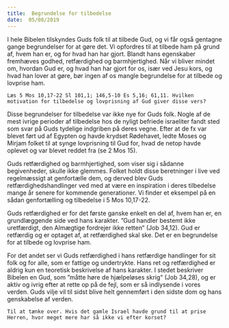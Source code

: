 ```yaml
---
title:  Begrundelse for tilbedelse
date:  05/08/2019
---
```


I hele Bibelen tilskyndes Guds folk til at tilbede Gud, og vi får også gentagne gange begrundelser for at gøre det. Vi opfordres til at tilbede ham på grund af, hvem han er, og for hvad han har gjort. Blandt hans egenskaber fremhæves godhed, retfærdighed og barmhjertighed. Når vi bliver mindet om, hvordan Gud er, og hvad han har gjort for os, især ved Jesu kors, og hvad han lover at gøre, bør ingen af os mangle begrundelse for at tilbede og lovprise ham.

`Læs 5 Mos 10,17-22 Sl 101,1; 146,5-10 Es 5,16; 61,11. Hvilken motivation for tilbedelse og lovprisning af Gud giver disse vers?`

Disse begrundelser for tilbedelse var ikke nye for Guds folk. Nogle af de mest ivrige perioder af tilbedelse hos de nyligt befriede israeliter fandt sted som svar på Guds tydelige indgriben på deres vegne. Efter at de fx var blevet ført ud af Egypten og havde krydset Rødehavet, ledte Moses og Mirjam folket til at synge lovprisning til Gud for, hvad de netop havde oplevet og var blevet reddet fra (se 2 Mos 15).

Guds retfærdighed og barmhjertighed, som viser sig i sådanne begivenheder, skulle ikke glemmes. Folket holdt disse beretninger i live ved regelmæssigt at genfortælle dem, og derved blev Guds retfærdighedshandlinger ved med at være en inspiration i deres tilbedelse mange år senere for kommende generationer. Vi finder et eksempel på en sådan genfortælling og tilbedelse i 5 Mos 10,17-22.

Guds retfærdighed er for det første ganske enkelt en del af, hvem han er, en grundlæggende side ved hans karakter. ”Gud handler bestemt ikke uretfærdigt, den Almægtige fordrejer ikke retten“ (Job 34,12). Gud er retfærdig og er optaget af, at retfærdighed skal ske. Det er en begrundelse for at tilbede og lovprise ham.

For det andet ser vi Guds retfærdighed i hans retfærdige handlinger for sit folk og for alle, som er fattige og undertrykte. Hans ret og retfærdighed er aldrig kun en teoretisk beskrivelse af hans karakter. I stedet beskriver Bibelen en Gud, som ”måtte høre de hjælpeløses skrig“ (Job 34,28), og er aktiv og ivrig efter at rette op på de fejl, som er så indlysende i vores verden. Guds vilje vil til sidst blive helt gennemført i den sidste dom og hans genskabelse af verden.

`Til at tænke over. Hvis det gamle Israel havde grund til at prise Herren, hvor meget mere har så ikke vi efter korset?`
